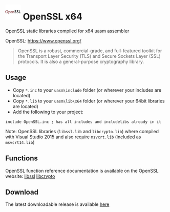# ![](../../assets/OpenSSL.png) OpenSSL x64

OpenSSL static libraries compiled for x64 uasm assembler 

OpenSSL: https://www.openssl.org/

> OpenSSL is a robust, commercial-grade, and full-featured toolkit for the Transport Layer Security (TLS) and Secure Sockets Layer (SSL) protocols. It is also a general-purpose cryptography library.
>

## Usage

* Copy `*.inc` to your `uasm\include` folder (or wherever your includes are located)
* Copy `*.lib` to your `uasm\lib\x64` folder (or wherever your 64bit libraries are located)
* Add the following to your project:
```assembly
include OpenSSL.inc ; has all includes and includelibs already in it
```
Note: OpenSSL libraries (`libssl.lib` and `libcrypto.lib`) where compiled with Visual Studio 2015 and also require `msvcrt.lib` (included as `msvcrt14.lib`)

## Functions

OpenSSL function reference documentation is available on the OpenSSL website: [libssl](https://www.openssl.org/docs/man1.1.0/ssl/)
[libcrypto](https://www.openssl.org/docs/man1.1.0/crypto/)

## Download

The latest downloadable release is available [here](https://github.com/mrfearless/libraries/blob/master/releases/OpenSSL_x64.zip?raw=true)